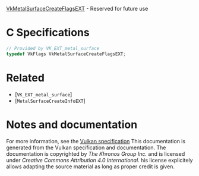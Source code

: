 [VkMetalSurfaceCreateFlagsEXT](https://www.khronos.org/registry/vulkan/specs/1.3-extensions/man/html/VkMetalSurfaceCreateFlagsEXT.html) - Reserved for future use

# C Specifications
```c
// Provided by VK_EXT_metal_surface
typedef VkFlags VkMetalSurfaceCreateFlagsEXT;
```

# Related
- [`VK_EXT_metal_surface`]
- [`MetalSurfaceCreateInfoEXT`]

# Notes and documentation
For more information, see the [Vulkan specification](https://www.khronos.org/registry/vulkan/specs/1.3-extensions/html/vkspec.html)
This documentation is generated from the Vulkan specification and documentation.
The documentation is copyrighted by *The Khronos Group Inc.* and is licensed under *Creative Commons Attribution 4.0 International*.
his license explicitely allows adapting the source material as long as proper credit is given.
        